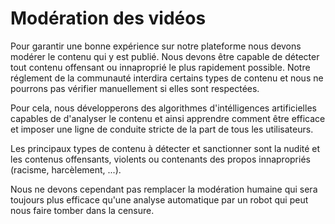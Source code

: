 # Modération des vidéos

Pour garantir une bonne expérience sur notre plateforme nous devons modérer le contenu qui y est publié. Nous devons être capable de détecter tout contenu offensant ou innaproprié le plus rapidement possible. Notre réglement de la communauté interdira certains types de contenu et nous ne pourrons pas vérifier manuellement si elles sont respectées.

Pour cela, nous développerons des algorithmes d'intélligences artificielles capables de d'analyser le contenu et ainsi apprendre comment être efficace et imposer une ligne de conduite stricte de la part de tous les utilisateurs.

Les principaux types de contenu à détecter et sanctionner sont la nudité et les contenus offensants, violents ou contenants des propos innapropriés (racisme, harcèlement, ...).

Nous ne devons cependant pas remplacer la modération humaine qui sera toujours plus efficace qu'une analyse automatique par un robot qui peut nous faire tomber dans la censure.
